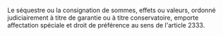 Le séquestre ou la consignation de sommes, effets ou valeurs, ordonné judiciairement à titre de garantie ou à titre conservatoire, emporte affectation spéciale et droit de préférence au sens de l'article 2333.
